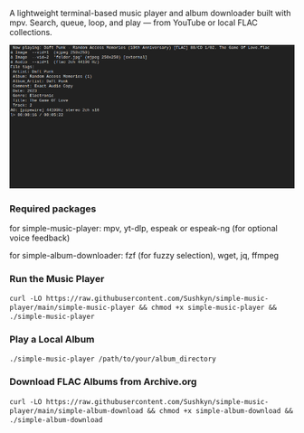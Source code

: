A lightweight terminal-based music player and album downloader built with mpv.
Search, queue, loop, and play — from YouTube or local FLAC collections.


![Description](example.png)


### Required packages
for simple-music-player:
mpv, yt-dlp, espeak or espeak-ng (for optional voice feedback)

for simple-album-downloader:
fzf (for fuzzy selection), wget, jq, ffmpeg

    
### Run the Music Player
```
curl -LO https://raw.githubusercontent.com/Sushkyn/simple-music-player/main/simple-music-player && chmod +x simple-music-player && ./simple-music-player
```
### Play a Local Album
```
./simple-music-player /path/to/your/album_directory
```
 ### Download FLAC Albums from Archive.org
```
curl -LO https://raw.githubusercontent.com/Sushkyn/simple-music-player/main/simple-album-download && chmod +x simple-album-download && ./simple-album-download
```
